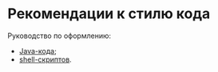 # Рекомендации к стилю кода

Руководство по оформлению:

- [Java-кода](Java.md);
- [shell-скриптов](shell.md).
